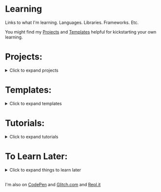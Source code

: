 # Learning

Links to what I'm learning. Languages. Libraries. Frameworks. Etc.

You might find my [Projects](https://github.com/hchiam/learning/blob/master/README.md#projects) and [Templates](https://github.com/hchiam/learning/blob/master/README.md#templates) helpful for kickstarting your own learning.

# Projects:

<details>
<summary>Click to expand projects</summary>

1. [Google Voice Assistant](https://github.com/hchiam/learning-google-assistant) and my Google Assistant apps: [Code Tutor](https://github.com/hchiam/code-tutor) and [Mental Temperature Converter](https://github.com/hchiam/mental-temperature-converter)
1. Chrome extensions like [a linter](https://github.com/hchiam/in-browser-style-linter), [quick menu search](https://github.com/hchiam/quick-menu-search), [quick selection search](https://github.com/hchiam/select-hover-search), and [experimental test automator](https://github.com/hchiam/in-browser-test-automator).
1. [Atom plugin](https://github.com/hchiam/sourcefetch-tutorial) tutorial and a [server](https://github.com/hchiam/sourcefetch-server) based on it to seek code snippets for you
1. Voice User Interface named [LUI](https://github.com/hchiam/language-user-interface)
1. [Experimental programming language](https://github.com/hchiam/please) to make it easier to write code with speech recognition
1. [Machine Learning](https://github.com/hchiam/machineLearning), including a [genetic algorithm](https://github.com/hchiam/cogLang-geneticAlgo) to generate a [conlang](https://github.com/hchiam/cognateLanguage)
1. [CodePen.io Frontend demos](https://codepen.io/hchiam/)
1. Example HTML5 web apps/games: [https://github.com/hchiam/embeddedWebApps](https://github.com/hchiam/embeddedWebApps)
1. API examples:
      * https://github.com/hchiam/sourcefetch-server#sourcefetch-server
      * https://github.com/hchiam/timestamp-microservice-hchiam
1. [Glitch.com Backend/server demos](https://glitch.com/@hchiam) like [this Node.js server](https://github.com/hchiam/bible-verse-listener) and [this URL shortener microservice](https://minilink.glitch.me/)

</details>

# Templates:

<details>
<summary>Click to expand templates</summary>

1. [Chrome Extension](https://github.com/hchiam/chrome-extension-template)
1. [ESLint with Google JS Style Guide Rules](https://github.com/hchiam/learning-eslint-google)
1. Google Assistant App templates: [Code Tutor](https://github.com/hchiam/code-tutor) or [Mental Temperature Converter](https://github.com/hchiam/mental-temperature-converter)
1. [Google Apps Script](https://github.com/hchiam/learning-google-apps-script)s for things like Google Docs
1. [Web Components](https://github.com/hchiam/learning-web-components)
1. [Travis CI](https://github.com/hchiam/travistest)
1. [Cypress](https://github.com/hchiam/learning-cypress)
1. [Protractor](https://github.com/hchiam/learning-protractor)
1. [Tape](https://github.com/hchiam/learning-tape)
1. [Jest](https://github.com/hchiam/learning-jest)
1. [Vue](https://github.com/hchiam/learning-vue)
     1. [vue-test-utils](https://github.com/hchiam/vue-test-utils-getting-started) with [Jest](https://github.com/hchiam/vue-test-utils-jest-example) and with [Tape](https://github.com/hchiam/tape-vue-example)
     1. [vue-resource](https://codepen.io/hchiam/pen/ZrXgYo)
     1. [Vuetify](https://codepen.io/hchiam/pen/yvPLpb) templates
1. [Angular](https://github.com/hchiam/learning-angularjs)
1. [Keras](https://github.com/hchiam/learning-keras)
1. [Phaser](https://github.com/hchiam/phaserGame)
1. [Jasonette](https://github.com/hchiam/jasonetteApps)
1. [Python](https://github.com/hchiam/learning-python) practice
1. [JavaScript](https://github.com/hchiam/learning-js) practice
1. [Java](https://github.com/hchiam/learning-java) practice
1. [jQuery](https://github.com/hchiam/learning-jquery)
1. [Flask](https://github.com/hchiam/learning-flask)

</details>

# Tutorials:

<details>
<summary>Click to expand tutorials</summary>

1. [Web Dev Bootcamp](https://github.com/hchiam/web-dev-bootcamp)
1. [Web Accessibility (a11y)](https://github.com/hchiam/web-accessibility-course-notes/blob/master/README.md)
1. [My solutions for FreeCodeCamp](https://www.freecodecamp.org/hchiam) (UPDATE: no longer publicly available)
1. [Vue with Firebase database](https://github.com/hchiam/vuejsfirebase) and [Glitch.com hosting](https://vue-js-firebase-database.glitch.me/)
1. [TensorFlow](https://github.com/hchiam/TensorFlow-in-a-Nutshell)
1. [Node](https://github.com/hchiam/learning-nodejs)
1. [React](https://github.com/hchiam/learning-reactjs) and [Redux](https://github.com/hchiam/chat-app-fcc-react-redux)
1. [Alexa](https://github.com/hchiam/alexaSample)
1. [MongoDB](https://github.com/hchiam/learning-mongodb)
1. [Feathers](https://github.com/hchiam/learning-feathers)
1. [Django](https://github.com/hchiam/learning-django)
1. [SQL](https://github.com/hchiam/learning-sql)
1. [Docker](https://github.com/hchiam/learning-docker)
1. [Kotlin](https://github.com/hchiam/learning-kotlin)
1. [MEAN](https://github.com/hchiam/webDevMEANStack)

</details>

# To Learn Later:

<details>
<summary>Click to expand things to learn later</summary>

1. [Figma (interactive demo)](https://www.figma.com/proto/UTTgyhTIfjDeV5r0MQg0vU/First-Figma-File?node-id=2%3A13&scaling=contain)
1. [C#](https://github.com/hchiam/learning-csharp)
1. [Heroku](https://github.com/hchiam/python-getting-started)
    * --> my first working Heroku-hosted app [here](https://github.com/hchiam/galeria)
    * https://github.com/hchiam/test-app
1. [SASS](https://github.com/hchiam/learning-sass)
1. [Karma](https://github.com/hchiam/learning-karma)
1. [Ruby on Rails](https://github.com/hchiam/learning-rubyOnRails)

</details>

<br/>

I'm also on [CodePen](https://codepen.io/hchiam/) and [Glitch.com](https://glitch.com/@hchiam) and [Repl.it](https://repl.it/@hchiam)
